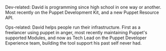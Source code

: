 Dev-related: David is programming since high school in one way or another. Most recently on the Puppet Development Kit, and a new Puppet Resource API.

Ops-related: David helps people run their infrastructure. First as a freelancer using puppet in anger, most recently maintaining Puppet's supported Modules, and now as Tech Lead on the Puppet Developer Experience team, building the tool support his past self never had.
